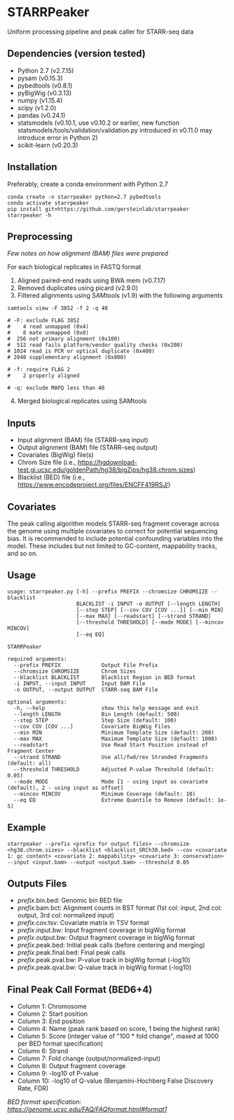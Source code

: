 # STARRPeaker
Uniform processing pipeline and peak caller for STARR-seq data

## Dependencies (version tested)
* Python 2.7 (v2.7.15)
* pysam (v0.15.3)
* pybedtools (v0.8.1)
* pyBigWig (v0.3.13)
* numpy (v1.15.4)
* scipy (v1.2.0)
* pandas (v0.24.1)
* statsmodels (v0.10.1, use v0.10.2 or earlier, new function statsmodels/tools/validation/validation.py introduced in v0.11.0 may introduce error in Python 2)
* scikit-learn (v0.20.3)

## Installation
Preferably, create a conda environment with Python 2.7
```
conda create -n starrpeaker python=2.7 pybedtools
conda activate starrpeaker
pip install git+https://github.com/gersteinlab/starrpeaker
starrpeaker -h
```

## Preprocessing
*Few notes on how alignment (BAM) files were prepared*

For each biological replicates in FASTQ format

1. Aligned paired-end reads using BWA mem (v0.7.17)
2. Removed duplicates using picard (v2.9.0)
3. Filtered alignments using SAMtools (v1.9) with the following arguments
```
samtools view -F 3852 -f 2 -q 40

# -F: exclude FLAG 3852
#    4 read unmapped (0x4)
#    8 mate unmapped (0x8)
#  256 not primary alignment (0x100)
#  512 read fails platform/vendor quality checks (0x200)
# 1024 read is PCR or optical duplicate (0x400)
# 2048 supplementary alignment (0x800)

# -f: require FLAG 2
#    2 properly aligned

# -q: exclude MAPQ less than 40
```
4. Merged biological replicates using SAMtools

## Inputs
* Input alignment (BAM) file (STARR-seq input)
* Output alignment (BAM) file (STARR-seq output)
* Covariates (BigWig) file(s)
* Chrom Size file (i.e., https://hgdownload-test.gi.ucsc.edu/goldenPath/hg38/bigZips/hg38.chrom.sizes) 
* Blacklist (BED) file (i.e., https://www.encodeproject.org/files/ENCFF419RSJ/)

## Covariates
The peak calling algorithm models STARR-seq fragment coverage across the genome using multiple covariates to correct for potential sequencing bias. It is recommended to include potential confounding variables into the model. These includes but not limited to GC-content, mappability tracks, and so on.

## Usage
```
usage: starrpeaker.py [-h] --prefix PREFIX --chromsize CHROMSIZE --blacklist
                      BLACKLIST -i INPUT -o OUTPUT [--length LENGTH]
                      [--step STEP] [--cov COV [COV ...]] [--min MIN]
                      [--max MAX] [--readstart] [--strand STRAND]
                      [--threshold THRESHOLD] [--mode MODE] [--mincov MINCOV]
                      [--eq EQ]

STARRPeaker

required arguments:
  --prefix PREFIX             Output File Prefix
  --chromsize CHROMSIZE       Chrom Sizes
  --blacklist BLACKLIST       Blacklist Region in BED format
  -i INPUT, --input INPUT     Input BAM File
  -o OUTPUT, --output OUTPUT  STARR-seq BAM File

optional arguments:
  -h, --help                  show this help message and exit
  --length LENGTH             Bin Length (default: 500)
  --step STEP                 Step Size (default: 100)
  --cov COV [COV ...]         Covariate BigWig Files
  --min MIN                   Minimum Template Size (default: 200)
  --max MAX                   Maximum Template Size (default: 1000)
  --readstart                 Use Read Start Position instead of Fragment Center
  --strand STRAND             Use all/fwd/rev Stranded Fragments (default: all)
  --threshold THRESHOLD       Adjusted P-value Threshold (default: 0.05)
  --mode MODE                 Mode [1 - using input as covariate (default), 2 - using input as offset]
  --mincov MINCOV             Minimum Coverage (default: 10)
  --eq EQ                     Extreme Quantile to Remove (default: 1e-5)
```

## Example
```
starrpeaker --prefix <prefix for output files> --chromsize <hg38.chrom.sizes> --blacklist <blacklist_GRCh38.bed> --cov <covariate 1: gc content> <covariate 2: mappability> <covariate 3: conservation> --input <input.bam> --output <output.bam> --threshold 0.05
```

## Outputs Files
* *prefix*.bin.bed: Genomic bin BED file
* *prefix*.bam.bct: Alignment counts in BST format (1st col: input, 2nd col: output, 3rd col: normalized input)
* *prefix*.cov.tsv: Covariate matrix in TSV format
* *prefix*.input.bw: Input fragment coverage in bigWig format
* *prefix*.output.bw: Output fragment coverage in bigWig format
* *prefix*.peak.bed: Initial peak calls (before centering and merging)
* *prefix*.peak.final.bed: Final peak calls
* *prefix*.peak.pval.bw: P-value track in bigWig format (-log10)
* *prefix*.peak.qval.bw: Q-value track in bigWig format (-log10)

## Final Peak Call Format (BED6+4)
* Column 1: Chromosome
* Column 2: Start position
* Column 3: End position
* Column 4: Name (peak rank based on score, 1 being the highest rank)
* Column 5: Score (integer value of "100 * fold change", maxed at 1000 per BED format specification)
* Column 6: Strand
* Column 7: Fold change (output/normalized-input)
* Column 8: Output fragment coverage
* Column 9: -log10 of P-value
* Column 10: -log10 of Q-value (Benjamini-Hochberg False Discovery Rate, FDR)

*BED format specification: https://genome.ucsc.edu/FAQ/FAQformat.html#format1*
